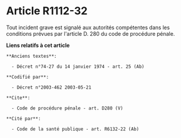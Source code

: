 # Article R1112-32

Tout incident grave est signalé aux autorités compétentes dans les conditions prévues par l'article D. 280 du code de
procédure pénale.

**Liens relatifs à cet article**

	**Anciens textes**:

	  - Décret n°74-27 du 14 janvier 1974 - art. 25 (Ab)

	**Codifié par**:

	  - Décret n°2003-462 2003-05-21

	**Cite**:

	  - Code de procédure pénale - art. D280 (V)

	**Cité par**:

	  - Code de la santé publique - art. R6132-22 (Ab)
